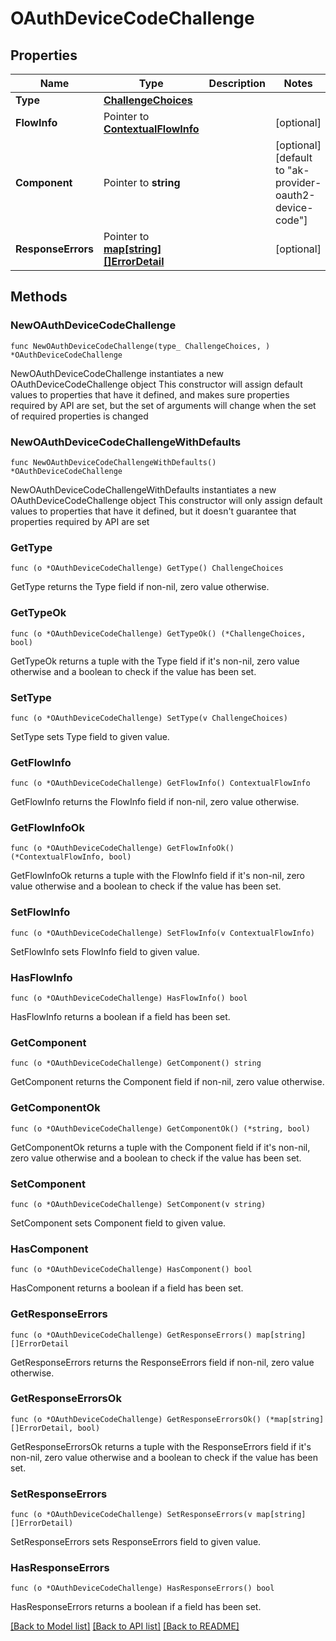 # OAuthDeviceCodeChallenge

## Properties

Name | Type | Description | Notes
------------ | ------------- | ------------- | -------------
**Type** | [**ChallengeChoices**](ChallengeChoices.md) |  | 
**FlowInfo** | Pointer to [**ContextualFlowInfo**](ContextualFlowInfo.md) |  | [optional] 
**Component** | Pointer to **string** |  | [optional] [default to "ak-provider-oauth2-device-code"]
**ResponseErrors** | Pointer to [**map[string][]ErrorDetail**](array.md) |  | [optional] 

## Methods

### NewOAuthDeviceCodeChallenge

`func NewOAuthDeviceCodeChallenge(type_ ChallengeChoices, ) *OAuthDeviceCodeChallenge`

NewOAuthDeviceCodeChallenge instantiates a new OAuthDeviceCodeChallenge object
This constructor will assign default values to properties that have it defined,
and makes sure properties required by API are set, but the set of arguments
will change when the set of required properties is changed

### NewOAuthDeviceCodeChallengeWithDefaults

`func NewOAuthDeviceCodeChallengeWithDefaults() *OAuthDeviceCodeChallenge`

NewOAuthDeviceCodeChallengeWithDefaults instantiates a new OAuthDeviceCodeChallenge object
This constructor will only assign default values to properties that have it defined,
but it doesn't guarantee that properties required by API are set

### GetType

`func (o *OAuthDeviceCodeChallenge) GetType() ChallengeChoices`

GetType returns the Type field if non-nil, zero value otherwise.

### GetTypeOk

`func (o *OAuthDeviceCodeChallenge) GetTypeOk() (*ChallengeChoices, bool)`

GetTypeOk returns a tuple with the Type field if it's non-nil, zero value otherwise
and a boolean to check if the value has been set.

### SetType

`func (o *OAuthDeviceCodeChallenge) SetType(v ChallengeChoices)`

SetType sets Type field to given value.


### GetFlowInfo

`func (o *OAuthDeviceCodeChallenge) GetFlowInfo() ContextualFlowInfo`

GetFlowInfo returns the FlowInfo field if non-nil, zero value otherwise.

### GetFlowInfoOk

`func (o *OAuthDeviceCodeChallenge) GetFlowInfoOk() (*ContextualFlowInfo, bool)`

GetFlowInfoOk returns a tuple with the FlowInfo field if it's non-nil, zero value otherwise
and a boolean to check if the value has been set.

### SetFlowInfo

`func (o *OAuthDeviceCodeChallenge) SetFlowInfo(v ContextualFlowInfo)`

SetFlowInfo sets FlowInfo field to given value.

### HasFlowInfo

`func (o *OAuthDeviceCodeChallenge) HasFlowInfo() bool`

HasFlowInfo returns a boolean if a field has been set.

### GetComponent

`func (o *OAuthDeviceCodeChallenge) GetComponent() string`

GetComponent returns the Component field if non-nil, zero value otherwise.

### GetComponentOk

`func (o *OAuthDeviceCodeChallenge) GetComponentOk() (*string, bool)`

GetComponentOk returns a tuple with the Component field if it's non-nil, zero value otherwise
and a boolean to check if the value has been set.

### SetComponent

`func (o *OAuthDeviceCodeChallenge) SetComponent(v string)`

SetComponent sets Component field to given value.

### HasComponent

`func (o *OAuthDeviceCodeChallenge) HasComponent() bool`

HasComponent returns a boolean if a field has been set.

### GetResponseErrors

`func (o *OAuthDeviceCodeChallenge) GetResponseErrors() map[string][]ErrorDetail`

GetResponseErrors returns the ResponseErrors field if non-nil, zero value otherwise.

### GetResponseErrorsOk

`func (o *OAuthDeviceCodeChallenge) GetResponseErrorsOk() (*map[string][]ErrorDetail, bool)`

GetResponseErrorsOk returns a tuple with the ResponseErrors field if it's non-nil, zero value otherwise
and a boolean to check if the value has been set.

### SetResponseErrors

`func (o *OAuthDeviceCodeChallenge) SetResponseErrors(v map[string][]ErrorDetail)`

SetResponseErrors sets ResponseErrors field to given value.

### HasResponseErrors

`func (o *OAuthDeviceCodeChallenge) HasResponseErrors() bool`

HasResponseErrors returns a boolean if a field has been set.


[[Back to Model list]](../README.md#documentation-for-models) [[Back to API list]](../README.md#documentation-for-api-endpoints) [[Back to README]](../README.md)


